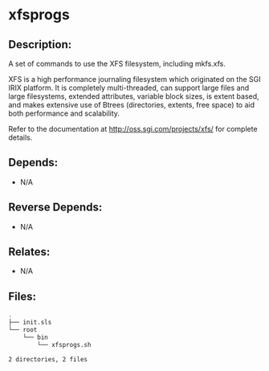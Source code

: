 # xfsprogs

## Description:

A set of commands to use the XFS filesystem, including mkfs.xfs.

XFS is a high performance journaling filesystem which originated on the SGI IRIX platform.  It is completely multi-threaded, can support large files and large filesystems, extended attributes, variable block sizes, is extent based, and makes extensive use of Btrees (directories, extents, free space) to aid both performance and scalability.

Refer to the documentation at http://oss.sgi.com/projects/xfs/ for complete details.

## Depends:

  -  N/A

## Reverse Depends:

  -  N/A

## Relates:

  -  N/A

## Files:

```bash
.
├── init.sls
└── root
    └── bin
        └── xfsprogs.sh

2 directories, 2 files
```
